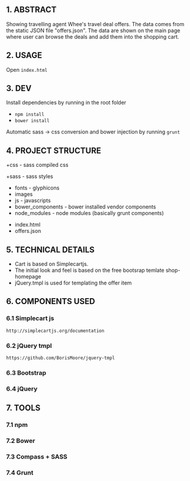 ## 1. ABSTRACT

Showing travelling agent Whee's travel deal offers. The data comes from the static JSON file "offers.json".
The data are shown on the main page where user can browse the deals and add them into the shopping cart. 

## 2. USAGE

Open `index.html`

## 3. DEV

Install dependencies by running in the root folder
- `npm install`
- `bower install`

Automatic sass -> css conversion and bower injection by running 
`grunt`


## 4. PROJECT STRUCTURE

 +css - sass compiled css
 
 +sass - sass styles
 + fonts - glyphicons
 + images
 + js - javascripts
 + bower_components - bower installed vendor components
 + node_modules - node modules (basically grunt components)

- index.html
- offers.json 

## 5. TECHNICAL DETAILS

* Cart is based on Simplecartjs.
* The initial look and feel is based on the free bootsrap temlate shop-homepage
* jQuery.tmpl is used for templating the offer item
 

## 6. COMPONENTS USED
	
### 6.1 Simplecart js
	http://simplecartjs.org/documentation

### 6.2 jQuery tmpl
	https://github.com/BorisMoore/jquery-tmpl

### 6.3 Bootstrap

### 6.4 jQuery

## 7. TOOLS

### 7.1 npm

### 7.2 Bower

### 7.3 Compass + SASS

### 7.4 Grunt


